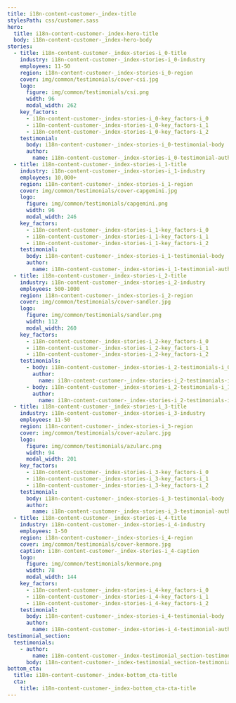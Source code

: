 ```yaml
---
title: i18n-content-customer-_index-title
stylesPath: css/customer.sass
hero:
  title: i18n-content-customer-_index-hero-title
  body: i18n-content-customer-_index-hero-body
stories:
  - title: i18n-content-customer-_index-stories-i_0-title
    industry: i18n-content-customer-_index-stories-i_0-industry
    employees: 11-50
    region: i18n-content-customer-_index-stories-i_0-region
    cover: img/common/testimonials/cover-csi.jpg
    logo:
      figure: img/common/testimonials/csi.png
      width: 96
      modal_width: 262
    key_factors:
      - i18n-content-customer-_index-stories-i_0-key_factors-i_0
      - i18n-content-customer-_index-stories-i_0-key_factors-i_1
      - i18n-content-customer-_index-stories-i_0-key_factors-i_2
    testimonial:
      body: i18n-content-customer-_index-stories-i_0-testimonial-body
      author:
        name: i18n-content-customer-_index-stories-i_0-testimonial-author-name
  - title: i18n-content-customer-_index-stories-i_1-title
    industry: i18n-content-customer-_index-stories-i_1-industry
    employees: 10,000+
    region: i18n-content-customer-_index-stories-i_1-region
    cover: img/common/testimonials/cover-capgemini.jpg
    logo:
      figure: img/common/testimonials/capgemini.png
      width: 96
      modal_width: 246
    key_factors:
      - i18n-content-customer-_index-stories-i_1-key_factors-i_0
      - i18n-content-customer-_index-stories-i_1-key_factors-i_1
      - i18n-content-customer-_index-stories-i_1-key_factors-i_2
    testimonial:
      body: i18n-content-customer-_index-stories-i_1-testimonial-body
      author:
        name: i18n-content-customer-_index-stories-i_1-testimonial-author-name
  - title: i18n-content-customer-_index-stories-i_2-title
    industry: i18n-content-customer-_index-stories-i_2-industry
    employees: 500-1000
    region: i18n-content-customer-_index-stories-i_2-region
    cover: img/common/testimonials/cover-sandler.jpg
    logo:
      figure: img/common/testimonials/sandler.png
      width: 112
      modal_width: 260
    key_factors:
      - i18n-content-customer-_index-stories-i_2-key_factors-i_0
      - i18n-content-customer-_index-stories-i_2-key_factors-i_1
      - i18n-content-customer-_index-stories-i_2-key_factors-i_2
    testimonials:
      - body: i18n-content-customer-_index-stories-i_2-testimonials-i_0-body
        author:
          name: i18n-content-customer-_index-stories-i_2-testimonials-i_0-author-name
      - body: i18n-content-customer-_index-stories-i_2-testimonials-i_1-body
        author:
          name: i18n-content-customer-_index-stories-i_2-testimonials-i_1-author-name
  - title: i18n-content-customer-_index-stories-i_3-title
    industry: i18n-content-customer-_index-stories-i_3-industry
    employees: 11-50
    region: i18n-content-customer-_index-stories-i_3-region
    cover: img/common/testimonials/cover-azularc.jpg
    logo:
      figure: img/common/testimonials/azularc.png
      width: 94
      modal_width: 201
    key_factors:
      - i18n-content-customer-_index-stories-i_3-key_factors-i_0
      - i18n-content-customer-_index-stories-i_3-key_factors-i_1
      - i18n-content-customer-_index-stories-i_3-key_factors-i_2
    testimonial:
      body: i18n-content-customer-_index-stories-i_3-testimonial-body
      author:
        name: i18n-content-customer-_index-stories-i_3-testimonial-author-name
  - title: i18n-content-customer-_index-stories-i_4-title
    industry: i18n-content-customer-_index-stories-i_4-industry
    employees: 1-50
    region: i18n-content-customer-_index-stories-i_4-region
    cover: img/common/testimonials/cover-kenmore.jpg
    caption: i18n-content-customer-_index-stories-i_4-caption
    logo:
      figure: img/common/testimonials/kenmore.png
      width: 78
      modal_width: 144
    key_factors:
      - i18n-content-customer-_index-stories-i_4-key_factors-i_0
      - i18n-content-customer-_index-stories-i_4-key_factors-i_1
      - i18n-content-customer-_index-stories-i_4-key_factors-i_2
    testimonial:
      body: i18n-content-customer-_index-stories-i_4-testimonial-body
      author:
        name: i18n-content-customer-_index-stories-i_4-testimonial-author-name
testimonial_section:
  testimonials:
    - author:
        name: i18n-content-customer-_index-testimonial_section-testimonials-i_0-author-name
      body: i18n-content-customer-_index-testimonial_section-testimonials-i_0-body
bottom_cta:
  title: i18n-content-customer-_index-bottom_cta-title
  cta:
    title: i18n-content-customer-_index-bottom_cta-cta-title
---
```


